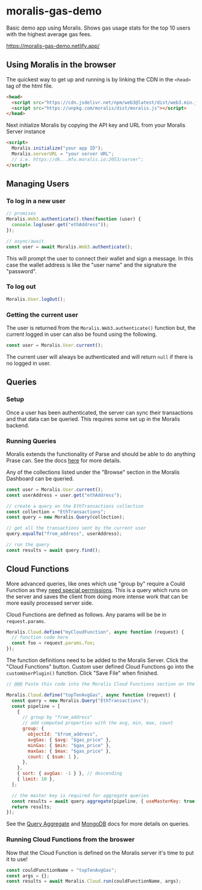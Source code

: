 # moralis-gas-demo

Basic demo app using Moralis. Shows gas usage stats for the top 10 users with the highest average gas fees.

https://moralis-gas-demo.netlify.app/

## Using Moralis in the browser

The quickest way to get up and running is by linking the CDN in the `<head>` tag of the html file.

```html
<head>
  <script src="https://cdn.jsdelivr.net/npm/web3@latest/dist/web3.min.js"></script>
  <script src="https://unpkg.com/moralis/dist/moralis.js"></script>
</head>
```

Next initialize Moralis by copying the API key and URL from your Moralis Server instance

```html
<script>
  Moralis.initialize("your app ID");
  Moralis.serverURL = "your server URL";
  // i.e. https://dk...mfu.moralis.io:2053/server";
</script>
```

## Managing Users

### To log in a new user

```javascript
// promises
Moralis.Web3.authenticate().then(function (user) {
  console.log(user.get("ethAddress"));
});

// async/await
const user = await Moralis.Web3.authenticate();
```

This will prompt the user to connect their wallet and sign a message. In this case the wallet address is like the "user name" and the signature the "password".

### To log out

```javascript
Moralis.User.logOut();
```

### Getting the current user

The user is returned from the `Moralis.Web3.authenticate()` function but, the current logged in user can also be found using the following.

```javascript
const user = Moralis.User.current();
```

The current user will always be authenticated and will return `null` if there is no logged in user.

## Queries

### Setup

Once a user has been authenticated, the server can sync their transactions and that data can be queried. This requires some set up in the Moralis backend.

### Running Queries

Moralis extends the functionality of Parse and should be able to do anything Prase can. See the docs <a href="https://docs.moralis.io/queries" target="_blank">here</a> for more details.

Any of the collections listed under the "Browse" section in the Moralis Dashboard can be queried.

```javascript
const user = Moralis.User.current();
const userAddress = user.get("ethAddress");

// create a query on the EthTransactions collection
const collection = "EthTransactions";
const query = new Moralis.Query(collection);

// get all the transactions sent by the current user
query.equalTo("from_address", userAddress);

// run the query
const results = await query.find();
```

## Cloud Functions

More advanced queries, like ones which use "group by" require a Could Function as they <a href="https://docs.moralis.io/queries#aggregate" target="_blank">need special permissions</a>. This is a query which runs on the server and saves the client from doing more intense work that can be more easily processed server side.

Cloud Functions are defined as follows. Any params will be be in `request.params`.

```javascript
Moralis.Cloud.define("myCloudFunction", async function (request) {
  // function code here
  const foo = request.params.foo;
});
```

The function definitions need to be added to the Moralis Server. Click the "Cloud Functions" button. Custom user defined Cloud Functions go into the `customUserPlugin()` function. Click "Save File" when finished.

```javascript
// @@@ Paste this code into the Moralis Cloud Functions section on the server @@@

Moralis.Cloud.define("topTenAvgGas", async function (request) {
  const query = new Moralis.Query("EthTransactions");
  const pipeline = [
    {
      // group by "from_address"
      // add computed properties with the avg, min, max, count
      group: {
        objectId: "$from_address",
        avgGas: { $avg: "$gas_price" },
        minGas: { $min: "$gas_price" },
        maxGas: { $max: "$gas_price" },
        count: { $sum: 1 },
      },
    },
    { sort: { avgGas: -1 } }, // descending
    { limit: 10 },
  ];

  // the master key is required for aggregate queries
  const results = await query.aggregate(pipeline, { useMasterKey: true });
  return results;
});
```

See the <a href="https://docs.moralis.io/queries#aggregate" target="_blank">Query Aggregate</a> and <a href="https://docs.mongodb.com/v3.2/reference/operator/aggregation/" target="_blank">MongoDB</a> docs for more details on queries.

### Running Cloud Functions from the broswer

Now that the Cloud Function is defined on the Moralis server it's time to put it to use!

```javascript
const couldFunctionName = "topTenAvgGas";
const args = {};
const results = await Moralis.Cloud.run(couldFunctionName, args);
```
